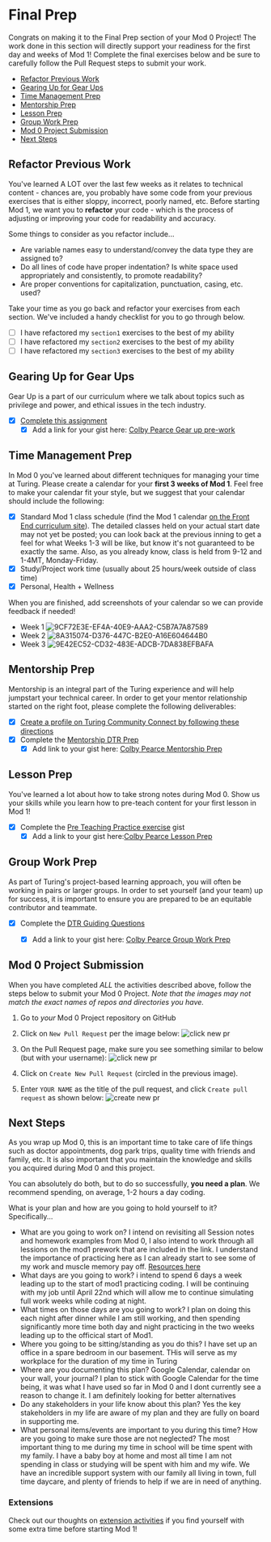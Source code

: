 # Final Prep

Congrats on making it to the Final Prep section of your Mod 0 Project! The work done in this section will directly support your readiness for the first day and weeks of Mod 1! Complete the final exercises below and be sure to carefully follow the Pull Request steps to submit your work.

- [Refactor Previous Work](#refactor-previous-work)
- [Gearing Up for Gear Ups](#gearing-up-for-gear-ups)
- [Time Management Prep](#time-management-prep)
- [Mentorship Prep](#mentorship-prep)
- [Lesson Prep](#lesson-prep)
- [Group Work Prep](#group-work-prep)
- [Mod 0 Project Submission](#mod-0-project-submission)
- [Next Steps](#next-steps)

## Refactor Previous Work

You've learned A LOT over the last few weeks as it relates to technical content - chances are, you probably have some code from your previous exercises that is either sloppy, incorrect, poorly named, etc. Before starting Mod 1, we want you to **refactor** your code - which is the process of adjusting or improving your code for readability and accuracy. 

Some things to consider as you refactor include...

- Are variable names easy to understand/convey the data type they are assigned to?
- Do all lines of code have proper indentation? Is white space used appropriately and consistently, to promote readability?
- Are proper conventions for capitalization, punctuation, casing, etc. used?

Take your time as you go back and refactor your exercises from each section. We've included a handy checklist for you to go through below.

- [ ] I have refactored my `section1` exercises to the best of my ability
- [ ] I have refactored my `section2` exercises to the best of my ability
- [ ] I have refactored my `section3` exercises to the best of my ability

## Gearing Up for Gear Ups

Gear Up is a part of our curriculum where we talk about topics such as privilege and power, and ethical issues in the tech industry. 

- [x] [Complete this assignment](https://github.com/turingschool/gear-up/blob/main/m0/Intro.To.GearUp.md)
  - [x] Add a link for your gist here: [Colby Pearce Gear up pre-work](https://gist.github.com/Crpearce/92834405d937d1f057141c727f3502e4)

## Time Management Prep

In Mod 0 you've learned about different techniques for managing your time at Turing. Please create a calendar for your **first 3 weeks of Mod 1**. Feel free to make your calendar fit your style, but we suggest that your calendar should include the following:

- [x] Standard Mod 1 class schedule (find the Mod 1 calendar [on the Front End curriculum site](https://frontend.turing.edu/)). The detailed classes held on your actual start date may not yet be posted; you can look back at the previous inning to get a feel for what Weeks 1-3 will be like, but know it's not guaranteed to be exactly the same. Also, as you already know, class is held from 9-12 and 1-4MT, Monday-Friday.
- [x] Study/Project work time (usually about 25 hours/week outside of class time)
- [x] Personal, Health + Wellness

When you are finished, add screenshots of your calendar so we can provide feedback if needed!
- Week 1
  ![9CF72E3E-EF4A-40E9-AAA2-C5B7A7A87589](https://user-images.githubusercontent.com/101376200/160960751-de00dac7-7b4f-461b-9bde-65fb001be506.jpeg)
- Week 2
  ![8A315074-D376-447C-B2E0-A16E604644B0](https://user-images.githubusercontent.com/101376200/160960769-2ac3690d-6587-4498-bab7-9e3cb19e3d4c.jpeg)
- Week 3
  ![9E42EC52-CD32-483E-ADCB-7DA838EFBAFA](https://user-images.githubusercontent.com/101376200/160960792-017473d4-c335-41bb-a758-bdb33171d77a.jpeg)

## Mentorship Prep

Mentorship is an integral part of the Turing experience and will help jumpstart your technical career. In order to get your mentor relationship started on the right foot, please complete the following deliverables:

- [x] [Create a profile on Turing Community Connect by following these directions](https://docs.google.com/document/d/1vpyKGu92l1HGkJzULNcyyE72946f4QO1DhQgIz3v1E0/edit?usp=sharing)
- [x] Complete the [Mentorship DTR Prep](https://gist.github.com/ericweissman/51965bdcbf42970d43d817818bfaef3c)
  - [x] Add link to your gist here: [Colby Pearce Mentorship Prep](https://gist.github.com/Crpearce/c5d1b3ac6598862ce9d9ef883d8a9572)

## Lesson Prep

You've learned a lot about how to take strong notes during Mod 0. Show us your skills while you learn how to pre-teach content for your first lesson in Mod 1!

- [x] Complete the [Pre Teaching Practice exercise](https://gist.github.com/ericweissman/0036e8fe272c02bd6d4bb14f42fd2f79) gist
  - [x] Add a link to your gist here:[Colby Pearce Lesson Prep](https://gist.github.com/ericweissman/0036e8fe272c02bd6d4bb14f42fd2f79)

## Group Work Prep

As part of Turing's project-based learning approach, you will often be working in pairs or larger groups. In order to set yourself (and your team) up for success, it is important to ensure you are prepared to be an equitable contributor and teammate.

- [x] Complete the [DTR Guiding Questions](https://gist.github.com/ericweissman/c56f3a98cdce761808c21d498a52f5c6)
  - [x] Add a link to your gist here: [Colby Pearce Group Work Prep](https://gist.github.com/Crpearce/0b9fa634345160f23ee67177d9690738)



## Mod 0 Project Submission

When you have completed *ALL* the activities described above, follow the steps below to submit your Mod 0 Project. _Note that the images may not match the exact names of repos and directories you have._

1. Go to *your* Mod 0 Project repository on GitHub
2. Click on `New Pull Request` per the image below:
  ![click new pr](/images/fe_s1.png)

3. On the Pull Request page, make sure you see something similar to below (but with your username):
  ![click new pr](/images/fe_s2.png)

4. Click on `Create New Pull Request` (circled in the previous image).
5. Enter `YOUR NAME` as the title of the pull request, and click `Create pull request` as shown below:
  ![create new pr](/images/fe_s3.png)

## Next Steps

As you wrap up Mod 0, this is an important time to take care of life things such as doctor appointments, dog park trips, quality time with friends and family, etc. It is also important that you maintain the knowledge and skills you acquired during Mod 0 and this project.

You can absolutely do both, but to do so successfully, **you need a plan**. We recommend spending, on average, 1-2 hours a day coding.

What is your plan and how are you going to hold yourself to it? Specifically...

- What are you going to work on? I intend on revisiting all Session notes and homework examples from Mod 0, I also intend to work through all lessions on the mod1 prework that are included in the link.  I understand the importance of practicing here as I can already start to see some of my work and muscle memory pay off. [Resources here](https://github.com/turingschool-examples/fe-m1-practice)
- What days are you going to work? i intend to spend 6 days a week leading up to the start of mod1 practicing coding.  I will be continuing with my job until April 22nd which will allow me to continue simulating full work weeks while coding at night. 
- What times on those days are you going to work? I plan on doing this each night after dinner while I am still working, and then spending significantly more time both day and night practicing in the two weeks leading up to the officical start of Mod1.
- Where you going to be sitting/standing as you do this? I have set up an office in a spare bedroom in our basement.  THis will serve as my workplace for the duration of my time in Turing
- Where are you documenting this plan? Google Calendar, calendar on your wall, your journal? I plan to stick with Google Calendar for the time being, it was what I have used so far in Mod 0 and I dont currently see a reason to change it.  I am definitely looking for better alternatives 
- Do any stakeholders in your life know about this plan? Yes the key stakeholders in my life are aware of my plan and they are fully on board in supporting me.
- What personal items/events are important to you during this time? How are you going to make sure those are not neglected? The most important thing to me during my time in school will be time spent with my family.  I have a baby boy at home and most all time I am not spending in class or studying will be spent with him and my wife.  We have an incredible support system with our family all living in town, full time daycare, and plenty of friends to help if we are in need of anything.

### Extensions

Check out our thoughts on [extension activities](https://mod0.turing.io/project/extensions) if you find yourself with some extra time before starting Mod 1!
